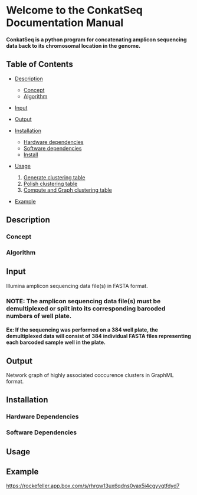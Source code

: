 Welcome to the ConkatSeq Documentation Manual
=============================================

#### ConkatSeq is a python program for concatenating amplicon sequencing data back to its chromosomal location in the genome. 

Table of Contents
-----------------

- [Description](#about)
  - [Concept](#concept)
  - [Algorithm](#algorithm)
- [Input](#input)
- [Output](#output)
- [Installation](#installation)
  - [Hardware dependencies](#hardware)
  - [Software dependencies](#software)
  - [Install](#install)
  
- [Usage](#usage)
  1. [Generate clustering table](#table)
  2. [Polish clustering table](#polish)
  3. [Compute and Graph clustering table](#graph)

- [Example](#example)
  

## <a name="about"></a> Description

### <a name="concept"></a> Concept

### <a name="algorithm"></a> Algorithm

## <a name="input"></a> Input

Illumina amplicon sequencing data file(s) in FASTA format.

### NOTE: The amplicon sequencing data file(s) must be demultiplexed or split into its corresponding barcoded numbers of well plate. 

#### Ex: If the sequencing was performed on a 384 well plate, the demultiplexed data will consist of 384 individual FASTA files representing each barcoded sample well in the plate.

## <a name="output"></a> Output

Network graph of highly associated coccurence clusters in GraphML format. 

## <a name="input"></a> Installation

### <a name="hardware"></a> Hardware Dependencies

### <a name="hardware"></a> Software Dependencies

## <a name="input"></a> Usage



## <a name="input"></a> Example


https://rockefeller.app.box.com/s/rhrgw13ux6qdns0vax5i4cgyvgtfdyd7




